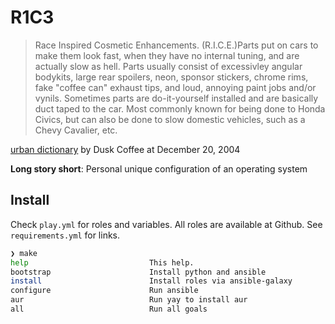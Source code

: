 # R1C3

> Race Inspired Cosmetic Enhancements. (R.I.C.E.)Parts put on cars to make them look fast, when they have no internal tuning, and are actually slow as hell. Parts usually consist of excessivley angular bodykits, large rear spoilers, neon, sponsor stickers, chrome rims, fake "coffee can" exhaust tips, and loud, annoying paint jobs and/or vynils. Sometimes parts are do-it-yourself installed and are basically duct taped to the car. Most commonly known for being done to Honda Civics, but can also be done to slow domestic vehicles, such as a Chevy Cavalier, etc.

[urban dictionary](https://www.urbandictionary.com/define.php?term=rice) by Dusk Coffee at December 20, 2004

**Long story short**: Personal unique configuration of an operating system

## Install

Check `play.yml` for roles and variables. All roles are available at Github. See `requirements.yml` for links.

```sh
❯ make
help                           This help.
bootstrap                      Install python and ansible
install                        Install roles via ansible-galaxy
configure                      Run ansible
aur                            Run yay to install aur
all                            Run all goals
```
